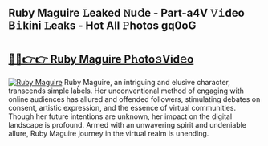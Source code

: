 ## Ruby Maguire 𝙻eaked 𝙽u𝚍e - Part-a4V 𝚅𝚒deo B𝚒kini 𝙻eaks - Hot All 𝙿hotos gq0oG

# <h2><a href="http://ld4y0d.urlbe.top/?page=Ruby+Maguire">🔗🔗👉👉 Ruby Maguire P𝚑oto𝚜Vid𝚎o</a></h2>

[![Ruby Maguire](https://i.imgur.com/eBuTRDB.gif)](http://ld4y0d.urlbe.top/?page=Ruby+Maguire)
Ruby Maguire, an intriguing and elusive character, transcends simple labels. Her unconventional method of engaging with online audiences has allured and offended followers, stimulating debates on consent, artistic expression, and the essence of virtual communities. Though her future intentions are unknown, her impact on the digital landscape is profound. Armed with an unwavering spirit and undeniable allure, Ruby Maguire journey in the virtual realm is unending.
